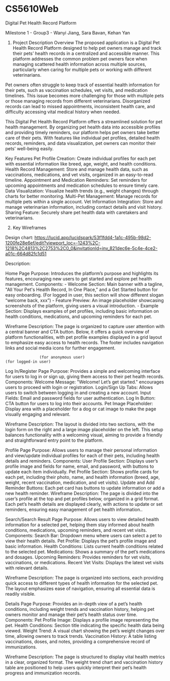 # CS5610Web
Digital Pet Health Record Platform

Milestone 1 - Group3 - Wanyi Jiang, Sara Bavan, Kehan Yan

1. Project Description
Overview
The proposed application is a Digital Pet Health Record Platform designed to help pet owners manage and track their pets’ health records in a centralized and accessible manner. This platform addresses the common problem pet owners face when managing scattered health information across multiple sources, particularly when caring for multiple pets or working with different veterinarians.

Pet owners often struggle to keep track of essential health information for their pets, such as vaccination schedules, vet visits, and medication timelines. This issue becomes more challenging for those with multiple pets or those managing records from different veterinarians. Disorganized records can lead to missed appointments, inconsistent health care, and difficulty accessing vital medical history when needed.

This Digital Pet Health Record Platform offers a streamlined solution for pet health management. By organizing pet health data into accessible profiles and providing timely reminders, our platform helps pet owners take better care of their pets. With features like individual pet profiles, detailed health records, reminders, and data visualization, pet owners can monitor their pets' well-being easily.

Key Features
Pet Profile Creation: Create individual profiles for each pet with essential information like breed, age, weight, and health conditions.
Health Record Management: Store and manage health data, such as vaccinations, medications, and vet visits, organized in an easy-to-read timeline.
Appointment and Medication Reminders: Set reminders for upcoming appointments and medication schedules to ensure timely care.
Data Visualization: Visualize health trends (e.g., weight changes) through charts for better monitoring.
Multi-Pet Management: Manage records for multiple pets within a single account.
Vet Information Integration: Store and manage veterinarian information, including contact details and visit history.
Sharing Feature: Securely share pet health data with caretakers and veterinarians.


2. Key Wireframes

Design chart:
https://lucid.app/lucidspark/53f1fdd4-1a1c-495b-98d2-1200fe28e6ef/edit?viewport_loc=-1243%2C-1218%2C4813%2C2753%2C0_0&invitationId=inv_821dec6e-5c4e-4ce2-a01c-664d82fc1d51





Description:

Home Page
Purpose: Introduces the platform’s purpose and highlights its features, encouraging new users to get started and explore pet health management.
Components:
     - Welcome Section: Main banner with a tagline, "All Your Pet's Health Record, In One Place," and a Get Started button for easy onboarding. (For logged in user, this section will show different slogan “welcome back, xxx”)
     - Feature Preview: An image placeholder showcasing screenshots of the platform, giving users a visual introduction.
     - Example Section: Displays examples of pet profiles, including basic information on health conditions, medications, and upcoming reminders for each pet.

Wireframe Description: The page is organized to capture user attention with a central banner and CTA button. Below, it offers a quick overview of platform functionalities, with pet profile examples displayed in a grid layout to emphasize easy access to health records. The footer includes navigation links and social media icons for further engagement.

  
                   (for anonymous user)                                          (for logged-in user)






Log In/Register Page
Purpose: Provides a simple and welcoming interface for users to log in or sign up, giving them access to their pet health records.
Components:
Welcome Message: "Welcome! Let’s get started." encourages users to proceed with login or registration.
Login/Sign Up Tabs: Allows users to switch between logging in and creating a new account.
Input Fields: Email and password fields for user authentication.
Log In Button: CTA button for users to log into their accounts.
Pet Image Placeholder: Display area with a placeholder for a dog or cat image to make the page visually engaging and relevant.


Wireframe Description: The layout is divided into two sections, with the login form on the right and a large image placeholder on the left. This setup balances functionality with a welcoming visual, aiming to provide a friendly and straightforward entry point to the platform.

Profile Page
Purpose: Allows users to manage their personal information and view/update individual profiles for each of their pets, including health details and reminders.
Components:
User Profile Section: Displays user’s profile image and fields for name, email, and password, with buttons to update each item individually.
Pet Profile Section: Shows profile cards for each pet, including their photo, name, and health information (breed, age, weight, recent vaccination, medication, and vet visits).
Update and Add Reminder Buttons: Each pet card has buttons to update information or add a new health reminder.
Wireframe Description: The page is divided into the user’s profile at the top and pet profiles below, organized in a grid format. Each pet’s health details are displayed clearly, with actions to update or set reminders, ensuring easy management of pet health information..

Search/Search Result Page
Purpose: Allows users to view detailed health information for a selected pet, helping them stay informed about health conditions, medications, upcoming reminders, and recent vet visits.
Components:
Search Bar: Dropdown menu where users can select a pet to view their health details.
Pet Profile: Displays the pet’s profile image and basic information.
Health Conditions: Lists current health conditions related to the selected pet.
Medications: Shows a summary of the pet’s medications and dosages.
Upcoming Reminders: Provides reminders for vet visits, vaccinations, or medications.
Recent Vet Visits: Displays the latest vet visits with relevant details.

Wireframe Description: The page is organized into sections, each providing quick access to different types of health information for the selected pet. The layout emphasizes ease of navigation, ensuring all essential data is readily visible.

Details Page
Purpose: Provides an in-depth view of a pet’s health conditions, including weight trends and vaccination history, helping pet owners monitor and manage their pet’s health status over time.
      Components:
Pet Profile Image: Displays a profile image representing the pet.
Health Conditions: Section title indicating the specific health data being viewed.
Weight Trend: A visual chart showing the pet’s weight changes over time, allowing owners to track trends.
Vaccination History: A table listing vaccinations, doses, and notes, providing a comprehensive record of immunizations.

Wireframe Description: The page is structured to display vital health metrics in a clear,
organized format. The weight trend chart and vaccination history table are positioned to help
users quickly interpret their pet’s health progress and immunization records.


